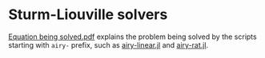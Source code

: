 # Sturm-Liouville solvers
[Equation being solved.pdf][1] explains the problem being solved by the scripts starting with `airy-` prefix, such as [airy-linear.jl][2] and [airy-rat.jl][3].

[1]: Equation_being_solved.pdf
[2]: airy-linear.jl
[3]: airy-rat.jl